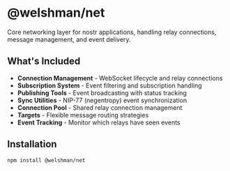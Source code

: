 # @welshman/net

Core networking layer for nostr applications, handling relay connections, message management, and event delivery.

## What's Included

- **Connection Management** - WebSocket lifecycle and relay connections
- **Subscription System** - Event filtering and subscription handling
- **Publishing Tools** - Event broadcasting with status tracking
- **Sync Utilities** - NIP-77 (negentropy) event synchronization
- **Connection Pool** - Shared relay connection management
- **Targets** - Flexible message routing strategies
- **Event Tracking** - Monitor which relays have seen events

## Installation

```bash
npm install @welshman/net
```
